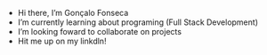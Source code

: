 - Hi there, I’m Gonçalo Fonseca
- I’m currently learning about programing (Full Stack Development)
- I’m looking foward to collaborate on projects
- Hit me up on my linkdln!


<!---
GoncaloFonseca0/GoncaloFonseca0 is a ✨ special ✨ repository because its `README.md` (this file) appears on your GitHub profile.
You can click the Preview link to take a look at your changes.
--->
